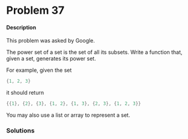 # Problem 37

#### Description

This problem was asked by Google.

The power set of a set is the set of all its subsets. Write a function that, given a set, generates its power set.

For example, given the set 

```kotlin
{1, 2, 3}
```

it should return 

```kotlin
{{1}, {2}, {3}, {1, 2}, {1, 3}, {2, 3}, {1, 2, 3}}
```


You may also use a list or array to represent a set.

### Solutions
